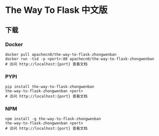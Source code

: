 # The Way To Flask 中文版

## 下载

### Docker

```
docker pull apachecn0/the-way-to-flask-zhongwenban
docker run -tid -p <port>:80 apachecn0/the-way-to-flask-zhongwenban
# 访问 http://localhost:{port} 查看文档
```

### PYPI

```
pip install the-way-to-flask-zhongwenban
the-way-to-flask-zhongwenban <port>
# 访问 http://localhost:{port} 查看文档
```

### NPM

```
npm install -g the-way-to-flask-zhongwenban
the-way-to-flask-zhongwenban <port>
# 访问 http://localhost:{port} 查看文档
```